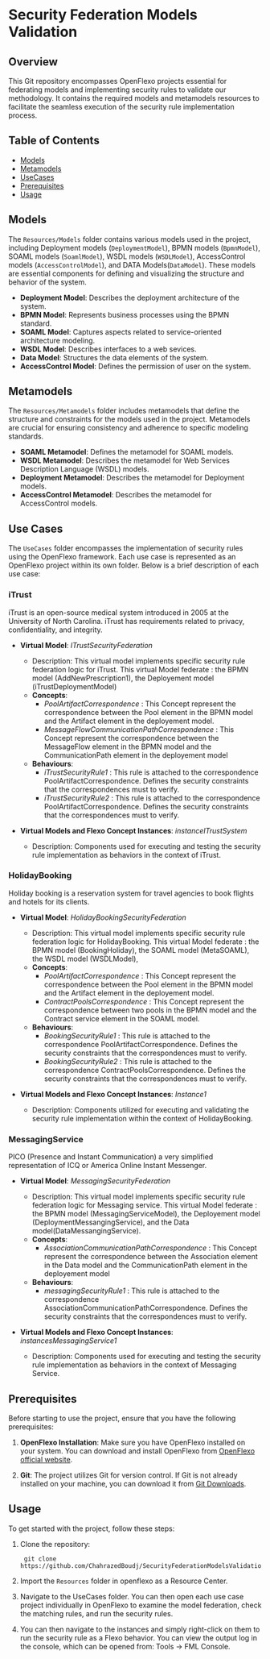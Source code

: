 # Security Federation Models Validation

## Overview

This Git repository encompasses OpenFlexo projects essential for federating models and implementing security rules to validate our methodology. It contains the required models and metamodels resources to facilitate the seamless execution of the security rule implementation process.

## Table of Contents

- [Models](#models)
- [Metamodels](#metamodels)
- [UseCases](#use-cases)
- [Prerequisites](#Prerequisites)
- [Usage](#Usage)

## Models

The `Resources/Models` folder contains various models used in the project, including Deployment models (`DeploymentModel`), BPMN models (`BpmnModel`), SOAML models (`SoamlModel`), WSDL models (`WSDLModel`), AccessControl models (`AccessControlModel`), and DATA Models(`DataModel`). These models are essential components for defining and visualizing the structure and behavior of the system.

- **Deployment Model**: Describes the deployment architecture of the system.
- **BPMN Model**: Represents business processes using the BPMN standard.
- **SOAML Model**: Captures aspects related to service-oriented architecture modeling.
- **WSDL Model**: Describes interfaces to a web sevices.
- **Data Model**: Structures the data elements of the system.
- **AccessControl Model**: Defines the permission of user on the system.

## Metamodels

The `Resources/Metamodels` folder includes metamodels that define the structure and constraints for the models used in the project. Metamodels are crucial for ensuring consistency and adherence to specific modeling standards.

- **SOAML Metamodel**: Defines the metamodel for SOAML models.
- **WSDL Metamodel**: Describes the metamodel for Web Services Description Language (WSDL) models.
- **Deployment Metamodel**: Describes the metamodel for Deployment models.
- **AccessControl Metamodel**: Describes the metamodel for AccessControl models.

## Use Cases

The `UseCases` folder encompasses the implementation of security rules using the OpenFlexo framework. Each use case is represented as an OpenFlexo project within its own folder. Below is a brief description of each use case:

### iTrust
iTrust is an open-source medical system introduced in 2005 at the University of North Carolina. iTrust has requirements related to privacy, confidentiality,
and integrity. 
- **Virtual Model**: *ITrustSecurityFederation*
  - Description: This virtual model implements specific security rule federation logic for iTrust. This virtual Model federate : the BPMN model (AddNewPrescription1), the Deployement model (iTrustDeploymentModel)  
  - **Concepts**:
    - *PoolArtifactCorrespondence* : This Concept represent the correspondence between the Pool element in the BPMN model and the Artifact element in the deployement model. 
    - *MessageFlowCommunicationPathCorrespondence* : This Concept represent the correspondence between the MessageFlow element in the BPMN model and the CommunicationPath element in the deployement model
  - **Behaviours**:
    - *iTrustSecurityRule1* : This rule is attached to the correspondence PoolArtifactCorrespondence. Defines the security constraints that the correspondences must to verify. 
    - *iTrustSecurityRule2* : This rule is attached to the correspondence PoolArtifactCorrespondence. Defines the security constraints that the correspondences must to verify.

- **Virtual Models and Flexo Concept Instances**: *instanceITrustSystem*
  - Description: Components used for executing and testing the security rule implementation as behaviors in the context of iTrust.

### HolidayBooking
Holiday booking is a reservation system for travel agencies to book flights and
hotels for its clients. 
- **Virtual Model**: *HolidayBookingSecurityFederation*
  - Description: This virtual model implements specific security rule federation logic for HolidayBooking.  This virtual Model federate : the BPMN model (BookingHoliday), the SOAML model (MetaSOAML), the WSDL model (WSDLModel),
  - **Concepts**:
    - *PoolArtifactCorrespondence* : This Concept represent the correspondence between the Pool element in the BPMN model and the Artifact element in the deployement model.
    - *ContractPoolsCorrespondence* : This Concept represent the correspondence between two pools in the BPMN model and the Contract service element in the SOAML model.
  - **Behaviours**:
    - *BookingSecurityRule1* : This rule is attached to the correspondence PoolArtifactCorrespondence. Defines the security constraints that the correspondences must to verify.
    - *BookingSecurityRule2* : This rule is attached to the correspondence ContractPoolsCorrespondence. Defines the security constraints that the correspondences must to verify.

- **Virtual Models and Flexo Concept Instances**: *Instance1*
  - Description: Components utilized for executing and validating the security rule implementation within the context of HolidayBooking.

### MessagingService
PICO (Presence and Instant Communication) a very simplified representation of ICQ or America Online Instant Messenger. 
- **Virtual Model**: *MessagingSecurityFederation*
  - Description: This virtual model implements specific security rule federation logic for Messaging service. This virtual Model federate : the BPMN model (MessagingServiceModel), the Deployement model (DeploymentMessangingService), and the Data model(DataMessangingService).  
  - **Concepts**:
    - *AssociationCommunicationPathCorrespondence* : This Concept represent the correspondence between the Association element in the Data model and the CommunicationPath element in the deployement model
  - **Behaviours**:
    - *messagingSecurityRule1* : This rule is attached to the correspondence AssociationCommunicationPathCorrespondence. Defines the security constraints that the correspondences must to verify. 

- **Virtual Models and Flexo Concept Instances**: *instancesMessagingService1*
  - Description: Components used for executing and testing the security rule implementation as behaviors in the context of Messaging Service.

## Prerequisites

Before starting to use the project, ensure that you have the following prerequisites:

1. **OpenFlexo Installation**: Make sure you have OpenFlexo installed on your system. You can download and install OpenFlexo from [OpenFlexo official website](https://www.openflexo.org/downloads).

2. **Git**: The project utilizes Git for version control. If Git is not already installed on your machine, you can download it from [Git Downloads](https://git-scm.com/downloads).

## Usage

To get started with the project, follow these steps:

1. Clone the repository:

   ```
    git clone https://github.com/ChahrazedBoudj/SecurityFederationModelsValidation
   ```

2. Import the `Resources` folder in openflexo as a Resource Center.

3. Navigate to the UseCases folder. You can then open each use case project individually in OpenFlexo to examine the model federation, check the matching rules, and run the security rules.

4. You can then navigate to the instances and simply right-click on them to run the security rule as a Flexo behavior. You can view the output log in the console, which can be opened from: Tools -> FML Console.
